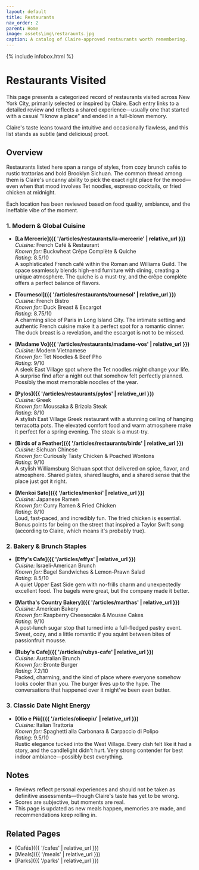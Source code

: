 ```yaml
---
layout: default
title: Restaurants
nav_order: 2
parent: Home
image: assets\img\restaraunts.jpg
caption: A catalog of Claire-approved restaurants worth remembering.
---
```


{% include infobox.html %}


# Restaurants Visited

This page presents a categorized record of restaurants visited across New York City, primarily selected or inspired by Claire. Each entry links to a detailed review and reflects a shared experience—usually one that started with a casual "I know a place" and ended in a full-blown memory.

Claire's taste leans toward the intuitive and occasionally flawless, and this list stands as subtle (and delicious) proof.

## Overview

Restaurants listed here span a range of styles, from cozy brunch cafés to rustic trattorias and bold Brooklyn Sichuan. The common thread among them is Claire's uncanny ability to pick the exact right place for the mood—even when that mood involves Tet noodles, espresso cocktails, or fried chicken at midnight.

Each location has been reviewed based on food quality, ambiance, and the ineffable vibe of the moment.

### 1. **Modern & Global Cuisine**

- **[La Mercerie]({{ '/articles/restaurants/la-mercerie' | relative_url }})**  
  *Cuisine:* French Café & Restaurant  
  *Known for:* Buckwheat Crêpe Complète & Quiche  
  *Rating:* 8.5/10  
  A sophisticated French café within the Roman and Williams Guild. The space seamlessly blends high-end furniture with dining, creating a unique atmosphere. The quiche is a must-try, and the crêpe complète offers a perfect balance of flavors.

- **[Tournesol]({{ '/articles/restaurants/tournesol' | relative_url }})**  
  *Cuisine:* French Bistro  
  *Known for:* Duck Breast & Escargot  
  *Rating:* 8.75/10  
  A charming slice of Paris in Long Island City. The intimate setting and authentic French cuisine make it a perfect spot for a romantic dinner. The duck breast is a revelation, and the escargot is not to be missed.

- **[Madame Vo]({{ '/articles/restaurants/madame-vos' | relative_url }})**  
  *Cuisine:* Modern Vietnamese  
  *Known for:* Tet Noodles & Beef Pho  
  *Rating:* 9/10  
  A sleek East Village spot where the Tet noodles might change your life. A surprise find after a night out that somehow felt perfectly planned. Possibly the most memorable noodles of the year.

- **[Pylos]({{ '/articles/restaurants/pylos' | relative_url }})**  
  *Cuisine:* Greek  
  *Known for:* Moussaka & Brizola Steak  
  *Rating:* 8/10  
  A stylish East Village Greek restaurant with a stunning ceiling of hanging terracotta pots. The elevated comfort food and warm atmosphere make it perfect for a spring evening. The steak is a must-try.

- **[Birds of a Feather]({{ '/articles/restaurants/birds' | relative_url }})**  
  *Cuisine:* Sichuan Chinese  
  *Known for:* Curiously Tasty Chicken & Poached Wontons  
  *Rating:* 9/10  
  A stylish Williamsburg Sichuan spot that delivered on spice, flavor, and atmosphere. Shared plates, shared laughs, and a shared sense that the place just got it right.

- **[Menkoi Sato]({{ '/articles/menkoi' | relative_url }})**  
  *Cuisine:* Japanese Ramen  
  *Known for:* Curry Ramen & Fried Chicken  
  *Rating:* 8/10  
  Loud, fast-paced, and incredibly fun. The fried chicken is essential. Bonus points for being on the street that inspired a Taylor Swift song (according to Claire, which means it's probably true).

### 2. **Bakery & Brunch Staples**

- **[Effy's Cafe]({{ '/articles/effys' | relative_url }})**  
  *Cuisine:* Israeli-American Brunch  
  *Known for:* Bagel Sandwiches & Lemon-Prawn Salad  
  *Rating:* 8.5/10  
  A quiet Upper East Side gem with no-frills charm and unexpectedly excellent food. The bagels were great, but the company made it better.

- **[Martha's Country Bakery]({{ '/articles/marthas' | relative_url }})**  
  *Cuisine:* American Bakery  
  *Known for:* Raspberry Cheesecake & Mousse Cakes  
  *Rating:* 9/10  
  A post-lunch sugar stop that turned into a full-fledged pastry event. Sweet, cozy, and a little romantic if you squint between bites of passionfruit mousse.

- **[Ruby's Cafe]({{ '/articles/rubys-cafe' | relative_url }})**  
  *Cuisine:* Australian Brunch  
  *Known for:* Bronte Burger  
  *Rating:* 7.2/10  
  Packed, charming, and the kind of place where everyone somehow looks cooler than you. The burger lives up to the hype. The conversations that happened over it might've been even better.

### 3. **Classic Date Night Energy**

- **[Olio e Più]({{ '/articles/olioepiu' | relative_url }})**  
  *Cuisine:* Italian Trattoria  
  *Known for:* Spaghetti alla Carbonara & Carpaccio di Polipo  
  *Rating:* 9.5/10  
  Rustic elegance tucked into the West Village. Every dish felt like it had a story, and the candlelight didn't hurt. Very strong contender for best indoor ambiance—possibly best everything.

## Notes

- Reviews reflect personal experiences and should not be taken as definitive assessments—though Claire's taste has yet to be wrong.
- Scores are subjective, but moments are real.
- This page is updated as new meals happen, memories are made, and recommendations keep rolling in.

## Related Pages

- [Cafés]({{ '/cafes' | relative_url }})  
- [Meals]({{ '/meals' | relative_url }})  
- [Parks]({{ '/parks' | relative_url }})
